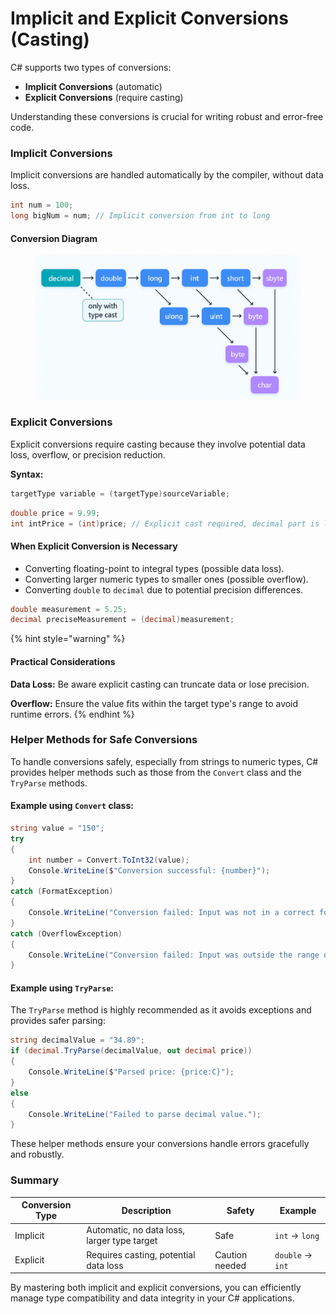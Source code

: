 # Implicit and Explicit Conversions (Casting)

C# supports two types of conversions:

* **Implicit Conversions** (automatic)
* **Explicit Conversions** (require casting)

Understanding these conversions is crucial for writing robust and error-free code.

### Implicit Conversions

Implicit conversions are handled automatically by the compiler, without data loss.

```csharp
int num = 100;
long bigNum = num; // Implicit conversion from int to long
```

#### Conversion Diagram

<figure><img src="../../.gitbook/assets/{81114627-A8BB-447D-A19C-E2E705E11504}.png" alt=""><figcaption></figcaption></figure>

### Explicit Conversions

Explicit conversions require casting because they involve potential data loss, overflow, or precision reduction.

**Syntax:**

```csharp
targetType variable = (targetType)sourceVariable;
```

```csharp
double price = 9.99;
int intPrice = (int)price; // Explicit cast required, decimal part is lost
```

#### When Explicit Conversion is Necessary

* Converting floating-point to integral types (possible data loss).
* Converting larger numeric types to smaller ones (possible overflow).
* Converting `double` to `decimal` due to potential precision differences.

```csharp
double measurement = 5.25;
decimal preciseMeasurement = (decimal)measurement;
```

{% hint style="warning" %}
#### Practical Considerations

**Data Loss:** Be aware explicit casting can truncate data or lose precision.

**Overflow:** Ensure the value fits within the target type's range to avoid runtime errors.
{% endhint %}

### Helper Methods for Safe Conversions

To handle conversions safely, especially from strings to numeric types, C# provides helper methods such as those from the `Convert` class and the `TryParse` methods.

#### Example using `Convert` class:

```csharp
string value = "150";
try
{
    int number = Convert.ToInt32(value);
    Console.WriteLine($"Conversion successful: {number}");
}
catch (FormatException)
{
    Console.WriteLine("Conversion failed: Input was not in a correct format.");
}
catch (OverflowException)
{
    Console.WriteLine("Conversion failed: Input was outside the range of an int.");
}
```

#### Example using `TryParse`:

The `TryParse` method is highly recommended as it avoids exceptions and provides safer parsing:

```csharp
string decimalValue = "34.89";
if (decimal.TryParse(decimalValue, out decimal price))
{
    Console.WriteLine($"Parsed price: {price:C}");
}
else
{
    Console.WriteLine("Failed to parse decimal value.");
}
```

These helper methods ensure your conversions handle errors gracefully and robustly.

### Summary

| Conversion Type | Description                                 | Safety         | Example          |
| --------------- | ------------------------------------------- | -------------- | ---------------- |
| Implicit        | Automatic, no data loss, larger type target | Safe           | `int` → `long`   |
| Explicit        | Requires casting, potential data loss       | Caution needed | `double` → `int` |

By mastering both implicit and explicit conversions, you can efficiently manage type compatibility and data integrity in your C# applications.
